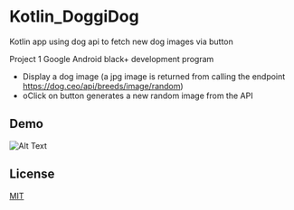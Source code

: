 # Kotlin_DoggiDog
Kotlin app using dog api to fetch new dog images via button

Project 1 Google Android black+ development program

- Display a dog image (a jpg image is returned from calling the endpoint https://dog.ceo/api/breeds/image/random)
- oClick on button generates a new random image from the API


## Demo
![Alt Text](https://media4.giphy.com/media/Zo4HQgsIhdUL4j3MI5/giphy.gif?cid=790b761134332d2948681e9c67f559e19ddd4834a53d7089&rid=giphy.gif&ct=g)

## License
[MIT](https://choosealicense.com/licenses/mit/)

